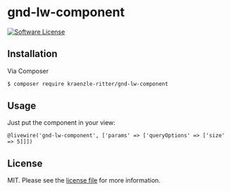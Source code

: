 # gnd-lw-component

[![Software License](https://img.shields.io/badge/license-MIT-blue.svg?style=flat-square)](LICENSE.md)

## Installation

Via Composer

``` bash
$ composer require kraenzle-ritter/gnd-lw-component
```

## Usage
Just put the component in your view:

```
@livewire('gnd-lw-component', ['params' => ['queryOptions' => ['size' => 5]]])
```

## License

MIT. Please see the [license file](LICENSE.md) for more information.
